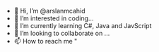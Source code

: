 - 👋 Hi, I’m @arslanmcahid
- 👀 I’m interested in coding...
- 🌱 I’m currently learning C#, Java and JavScript
- 💞️ I’m looking to collaborate on ...
- 📫 How to reach me "

<!---
arslanmcahid/arslanmcahid is a ✨ special ✨ repository because its `README.md` (this file) appears on your GitHub profile.
You can click the Preview link to take a look at your changes.
--->
